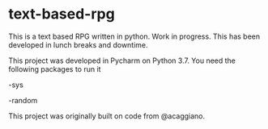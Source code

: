 # text-based-rpg
This is a text based RPG written in python. Work in progress. This has been developed in lunch breaks and downtime.

This project was developed in Pycharm on Python 3.7. You need the following packages to run it

  -sys
  
  -random
 
 This project was originally built on code from @acaggiano. 
